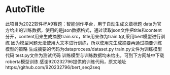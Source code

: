 # AutoTitle
此项目为2022软件杯A9赛题：智能创作平台，用于自动生成文章标题
data为官方给出的训练数据，使用的是json数据格式，通过读取json文件把title和content分开，content用来生成摘要train.src，title用来作为train.tgt,采用bert模型进行训练
因为模型问题无法使用大文本进行训练，所以使用先生成摘要再通过摘要训练模型的策略
生成摘要的代码为dataprocess/dataset.py
train.py文件为训练模型代码
test.py文件为测试代码
训练模型与训练数据均未给出，可到下方网址中下载roberta模型训练
感谢920232796提供的训练代码，原文地址https://github.com/920232796/bert_seq2seq
